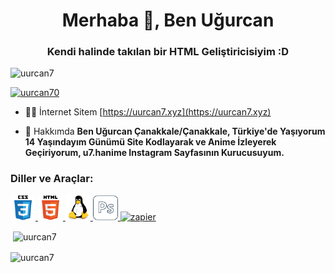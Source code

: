 <h1 align="center">Merhaba 👋, Ben Uğurcan</h1>
<h3 align="center">Kendi halinde takılan bir HTML Geliştiricisiyim :D</h3>

<p align="left"> <img src="https://komarev.com/ghpvc/?username=uurcan7&label=Profilin%20g%C3%B6r%C3%BCnt%C3%BClenme%20say%C4%B1s%C4%B1&color=fe7e9e&style=flat" alt="uurcan7" /> </p>

<p align="left"> <a href="https://twitter.com/uurcan70" target="blank"><img src="https://img.shields.io/twitter/follow/uurcan70?logo=twitter&style=for-the-badge" alt="uurcan70" /></a> </p>

- 👨‍💻 İnternet Sitem [https://uurcan7.xyz](https://uurcan7.xyz)

- 💬 Hakkımda **Ben Uğurcan Çanakkale/Çanakkale, Türkiye'de Yaşıyorum 14 Yaşındayım Günümü Site Kodlayarak ve Anime İzleyerek Geçiriyorum, u7.hanime Instagram Sayfasının Kurucusuyum.**





<h3 align="left">Diller ve Araçlar:</h3>
<p align="left"> <a href="https://www.w3schools.com/css/" target="_blank"> <img src="https://raw.githubusercontent.com/devicons/devicon/master/icons/css3/css3-original-wordmark.svg" alt="css3" width="40" height="40"/> </a> <a href="https://www.w3.org/html/" target="_blank"> <img src="https://raw.githubusercontent.com/devicons/devicon/master/icons/html5/html5-original-wordmark.svg" alt="html5" width="40" height="40"/> </a> <a href="https://www.linux.org/" target="_blank"> <img src="https://raw.githubusercontent.com/devicons/devicon/master/icons/linux/linux-original.svg" alt="linux" width="40" height="40"/> </a> <a href="https://www.photoshop.com/en" target="_blank"> <img src="https://raw.githubusercontent.com/devicons/devicon/master/icons/photoshop/photoshop-line.svg" alt="photoshop" width="40" height="40"/> </a> <a href="https://zapier.com" target="_blank"> <img src="https://www.vectorlogo.zone/logos/zapier/zapier-icon.svg" alt="zapier" width="40" height="40"/> </a> </p>

<p>&nbsp;<img align="center" src="https://github-readme-stats.vercel.app/api?username=uurcan7&show_icons=true&theme=dark&title_color=fe7e9e&text_color=fe7e9e&locale=tr" alt="uurcan7" /></p>

<p><img align="center" src="https://github-readme-streak-stats.herokuapp.com/?user=uurcan7&theme=dark" alt="uurcan7" /></p>
